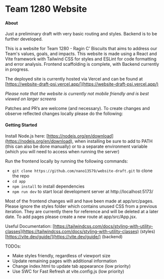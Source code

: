 # Team 1280 Website


#### About

Just a preliminary draft with very basic routing and styles. Backend is to be further developed.

This is a website for Team 1280 - Ragin C’ Biscuits that aims to address our Team's values, goals, and impacts. This website is made using a React and Vite framework with Tailwind CSS for styles and ESLint for code formatting and error analysis. Frontend scaffolding is complete, with Backend currently in progress. 

The deployed site is currently hosted via Vercel and can be found at [https://website-draft-psi.vercel.app/](https://website-draft-psi.vercel.app/)

*Please note that the website is currently not mobile friendly and is best viewed on larger screens* 

Patches and PR’s are welcome (and necessary). To create changes and observe reflected changes locally please do the following:

#### Getting Started

Install Node.js here: [https://nodejs.org/en/download](https://nodejs.org/en/download), when installing be sure to add to PATH (this can also be done manually) or to a separate environment variable (which you will need to access when running the server)

Run the frontend locally by running the following commands:

- `git clone https://github.com/nano13579/website-draft.git` to clone the repo
- `cd app`
- `npm install` to install dependencies
- `npm run dev` to start local development server at http://localhost:5173/

Most of the frontend changes will and have been made at app/src/pages. Please ignore the styles folder which contains unused CSS from a previous iteration. They are currently there for reference and will be deleted at a later date. To add pages please create a new route at app/src/App.jsx.

Useful Documentation:
[https://tailwindcss.com/docs/styling-with-utility-classes](https://tailwindcss.com/docs/styling-with-utility-classes) (styles)
[https://vite.dev/guide/](https://vite.dev/guide/) (backend)

TODOs:

- Make styles friendly, regardless of viewport size
- Update remaining pages with additional information
- Change index.html to update tab appearance (low priority)
- Use SWC for Fast Refresh at vite.config.js (low priority)

